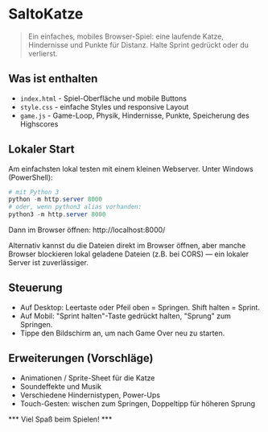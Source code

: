 # SaltoKatze

> Ein einfaches, mobiles Browser-Spiel: eine laufende Katze, Hindernisse und Punkte für Distanz. Halte Sprint gedrückt oder du verlierst.

## Was ist enthalten

- `index.html` - Spiel-Oberfläche und mobile Buttons
- `style.css` - einfache Styles und responsive Layout
- `game.js` - Game-Loop, Physik, Hindernisse, Punkte, Speicherung des Highscores

## Lokaler Start

Am einfachsten lokal testen mit einem kleinen Webserver. Unter Windows (PowerShell):

```powershell
# mit Python 3
python -m http.server 8000
# oder, wenn python3 alias vorhanden:
python3 -m http.server 8000
```

Dann im Browser öffnen: http://localhost:8000/

Alternativ kannst du die Dateien direkt im Browser öffnen, aber manche Browser blockieren lokal geladene Dateien (z.B. bei CORS) — ein lokaler Server ist zuverlässiger.

## Steuerung

- Auf Desktop: Leertaste oder Pfeil oben = Springen. Shift halten = Sprint.
- Auf Mobil: "Sprint halten"-Taste gedrückt halten, "Sprung" zum Springen.
- Tippe den Bildschirm an, um nach Game Over neu zu starten.

## Erweiterungen (Vorschläge)

- Animationen / Sprite-Sheet für die Katze
- Soundeffekte und Musik
- Verschiedene Hindernistypen, Power-Ups
- Touch-Gesten: wischen zum Springen, Doppeltipp für höheren Sprung

*** Viel Spaß beim Spielen! ***
